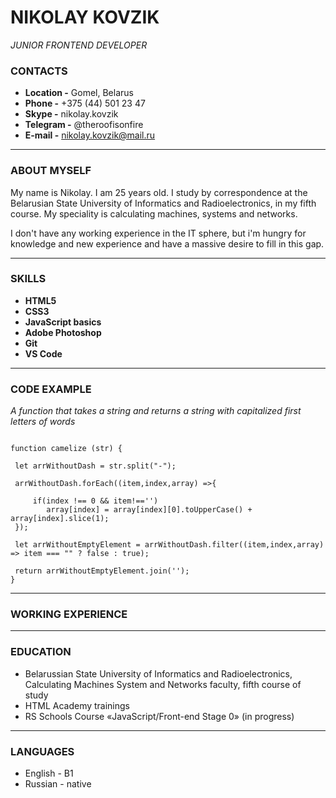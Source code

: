 # NIKOLAY KOVZIK
 *JUNIOR FRONTEND DEVELOPER*

### CONTACTS

* **Location -**  Gomel, Belarus
* **Phone -** +375 (44) 501 23 47
* **Skype -** nikolay.kovzik
* **Telegram -** @theroofisonfire
* **E-mail -** nikolay.kovzik@mail.ru

**********

### ABOUT MYSELF

My name is Nikolay. I am 25 years  old. I study by correspondence at the Belarusian State University of Informatics and Radioelectronics, in my fifth course. My speciality is calculating machines, systems and networks.

I don't have any working experience in the IT sphere, but i'm hungry for knowledge and new experience and have a massive desire to fill in this gap.

***********

### SKILLS

* **HTML5**
* **CSS3**
* **JavaScript basics**
* **Adobe Photoshop**
* **Git**
* **VS Code**

*******

### CODE EXAMPLE

*A function that takes a string and returns a string with capitalized first letters of words*

```

function camelize (str) {

 let arrWithoutDash = str.split("-");

 arrWithoutDash.forEach((item,index,array) =>{

     if(index !== 0 && item!=='')
        array[index] = array[index][0].toUpperCase() + array[index].slice(1);
 });

 let arrWithoutEmptyElement = arrWithoutDash.filter((item,index,array) => item === "" ? false : true);

 return arrWithoutEmptyElement.join('');
}

```

*******

### WORKING EXPERIENCE

*******

### EDUCATION 

* Belarussian State University of Informatics and Radioelectronics, Calculating Machines System and Networks faculty, fifth course of study
* HTML Academy trainings
* RS Schools Course «JavaScript/Front-end Stage 0» (in progress)

*******

### LANGUAGES

* English - B1
* Russian - native








